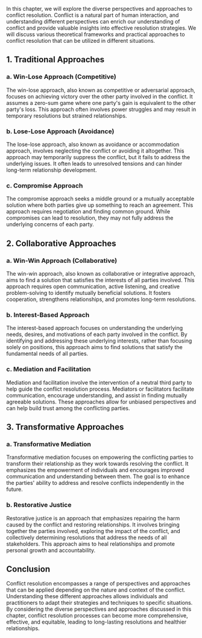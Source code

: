
In this chapter, we will explore the diverse perspectives and approaches to conflict resolution. Conflict is a natural part of human interaction, and understanding different perspectives can enrich our understanding of conflict and provide valuable insights into effective resolution strategies. We will discuss various theoretical frameworks and practical approaches to conflict resolution that can be utilized in different situations.

1\. Traditional Approaches
-------------------------

### a. Win-Lose Approach (Competitive)

The win-lose approach, also known as competitive or adversarial approach, focuses on achieving victory over the other party involved in the conflict. It assumes a zero-sum game where one party's gain is equivalent to the other party's loss. This approach often involves power struggles and may result in temporary resolutions but strained relationships.

### b. Lose-Lose Approach (Avoidance)

The lose-lose approach, also known as avoidance or accommodation approach, involves neglecting the conflict or avoiding it altogether. This approach may temporarily suppress the conflict, but it fails to address the underlying issues. It often leads to unresolved tensions and can hinder long-term relationship development.

### c. Compromise Approach

The compromise approach seeks a middle ground or a mutually acceptable solution where both parties give up something to reach an agreement. This approach requires negotiation and finding common ground. While compromises can lead to resolution, they may not fully address the underlying concerns of each party.

2\. Collaborative Approaches
---------------------------

### a. Win-Win Approach (Collaborative)

The win-win approach, also known as collaborative or integrative approach, aims to find a solution that satisfies the interests of all parties involved. This approach requires open communication, active listening, and creative problem-solving to identify mutually beneficial solutions. It fosters cooperation, strengthens relationships, and promotes long-term resolutions.

### b. Interest-Based Approach

The interest-based approach focuses on understanding the underlying needs, desires, and motivations of each party involved in the conflict. By identifying and addressing these underlying interests, rather than focusing solely on positions, this approach aims to find solutions that satisfy the fundamental needs of all parties.

### c. Mediation and Facilitation

Mediation and facilitation involve the intervention of a neutral third party to help guide the conflict resolution process. Mediators or facilitators facilitate communication, encourage understanding, and assist in finding mutually agreeable solutions. These approaches allow for unbiased perspectives and can help build trust among the conflicting parties.

3\. Transformative Approaches
----------------------------

### a. Transformative Mediation

Transformative mediation focuses on empowering the conflicting parties to transform their relationship as they work towards resolving the conflict. It emphasizes the empowerment of individuals and encourages improved communication and understanding between them. The goal is to enhance the parties' ability to address and resolve conflicts independently in the future.

### b. Restorative Justice

Restorative justice is an approach that emphasizes repairing the harm caused by the conflict and restoring relationships. It involves bringing together the parties involved, exploring the impact of the conflict, and collectively determining resolutions that address the needs of all stakeholders. This approach aims to heal relationships and promote personal growth and accountability.

Conclusion
----------

Conflict resolution encompasses a range of perspectives and approaches that can be applied depending on the nature and context of the conflict. Understanding these different approaches allows individuals and practitioners to adapt their strategies and techniques to specific situations. By considering the diverse perspectives and approaches discussed in this chapter, conflict resolution processes can become more comprehensive, effective, and equitable, leading to long-lasting resolutions and healthier relationships.

